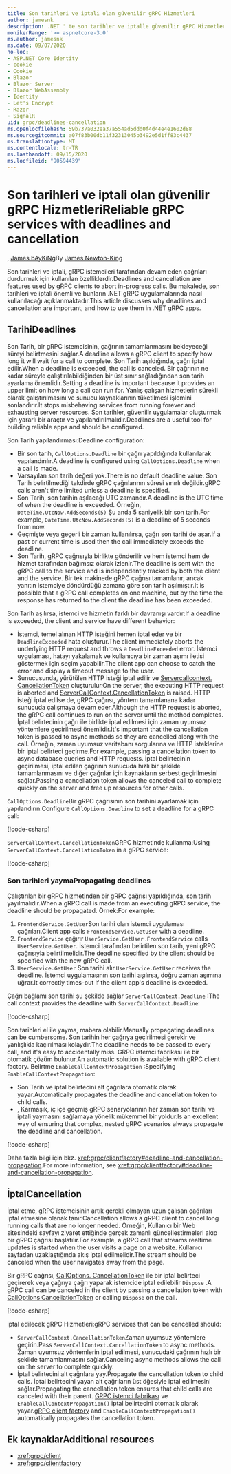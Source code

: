 ```yaml
---
title: Son tarihleri ve iptali olan güvenilir gRPC Hizmetleri
author: jamesnk
description: .NET ' te son tarihler ve iptalle güvenilir gRPC Hizmetleri oluşturmayı öğrenin.
monikerRange: '>= aspnetcore-3.0'
ms.author: jamesnk
ms.date: 09/07/2020
no-loc:
- ASP.NET Core Identity
- cookie
- Cookie
- Blazor
- Blazor Server
- Blazor WebAssembly
- Identity
- Let's Encrypt
- Razor
- SignalR
uid: grpc/deadlines-cancellation
ms.openlocfilehash: 59b737a032ea37a554ad5ddd0f4d44e4e1602d88
ms.sourcegitcommit: a07f83b00db11f32313045b3492e5d1ff83c4437
ms.translationtype: MT
ms.contentlocale: tr-TR
ms.lasthandoff: 09/15/2020
ms.locfileid: "90594439"
---
```

# <a name="reliable-grpc-services-with-deadlines-and-cancellation"></a><span data-ttu-id="88c3f-103">Son tarihleri ve iptali olan güvenilir gRPC Hizmetleri</span><span class="sxs-lookup"><span data-stu-id="88c3f-103">Reliable gRPC services with deadlines and cancellation</span></span>

<span data-ttu-id="88c3f-104">, [James bAyKiNg](https://twitter.com/jamesnk)</span><span class="sxs-lookup"><span data-stu-id="88c3f-104">By [James Newton-King](https://twitter.com/jamesnk)</span></span>

<span data-ttu-id="88c3f-105">Son tarihleri ve iptali, gRPC istemcileri tarafından devam eden çağrıları durdurmak için kullanılan özelliklerdir.</span><span class="sxs-lookup"><span data-stu-id="88c3f-105">Deadlines and cancellation are features used by gRPC clients to abort in-progress calls.</span></span> <span data-ttu-id="88c3f-106">Bu makalede, son tarihleri ve iptali önemli ve bunların .NET gRPC uygulamalarında nasıl kullanılacağı açıklanmaktadır.</span><span class="sxs-lookup"><span data-stu-id="88c3f-106">This article discusses why deadlines and cancellation are important, and how to use them in .NET gRPC apps.</span></span>

## <a name="deadlines"></a><span data-ttu-id="88c3f-107">Tarihi</span><span class="sxs-lookup"><span data-stu-id="88c3f-107">Deadlines</span></span>

<span data-ttu-id="88c3f-108">Son Tarih, bir gRPC istemcisinin, çağrının tamamlanmasını bekleyeceği süreyi belirtmesini sağlar.</span><span class="sxs-lookup"><span data-stu-id="88c3f-108">A deadline allows a gRPC client to specify how long it will wait for a call to complete.</span></span> <span data-ttu-id="88c3f-109">Son Tarih aşıldığında, çağrı iptal edilir.</span><span class="sxs-lookup"><span data-stu-id="88c3f-109">When a deadline is exceeded, the call is canceled.</span></span> <span data-ttu-id="88c3f-110">Bir çağrının ne kadar süreyle çalıştırılabildiğinden bir üst sınır sağladığından son tarih ayarlama önemlidir.</span><span class="sxs-lookup"><span data-stu-id="88c3f-110">Setting a deadline is important because it provides an upper limit on how long a call can run for.</span></span> <span data-ttu-id="88c3f-111">Yanlış çalışan hizmetlerin sürekli olarak çalıştırılmasını ve sunucu kaynaklarının tüketilmesi işlemini sonlandırır.</span><span class="sxs-lookup"><span data-stu-id="88c3f-111">It stops misbehaving services from running forever and exhausting server resources.</span></span> <span data-ttu-id="88c3f-112">Son tarihler, güvenilir uygulamalar oluşturmak için yararlı bir araçtır ve yapılandırılmalıdır.</span><span class="sxs-lookup"><span data-stu-id="88c3f-112">Deadlines are a useful tool for building reliable apps and should be configured.</span></span>

<span data-ttu-id="88c3f-113">Son Tarih yapılandırması:</span><span class="sxs-lookup"><span data-stu-id="88c3f-113">Deadline configuration:</span></span>

* <span data-ttu-id="88c3f-114">Bir son tarih, `CallOptions.Deadline` bir çağrı yapıldığında kullanılarak yapılandırılır.</span><span class="sxs-lookup"><span data-stu-id="88c3f-114">A deadline is configured using `CallOptions.Deadline` when a call is made.</span></span>
* <span data-ttu-id="88c3f-115">Varsayılan son tarih değeri yok.</span><span class="sxs-lookup"><span data-stu-id="88c3f-115">There is no default deadline value.</span></span> <span data-ttu-id="88c3f-116">Son Tarih belirtilmediği takdirde gRPC çağrılarının süresi sınırlı değildir.</span><span class="sxs-lookup"><span data-stu-id="88c3f-116">gRPC calls aren't time limited unless a deadline is specified.</span></span>
* <span data-ttu-id="88c3f-117">Son Tarih, son tarihin aşılacağı UTC zamandır.</span><span class="sxs-lookup"><span data-stu-id="88c3f-117">A deadline is the UTC time of when the deadline is exceeded.</span></span> <span data-ttu-id="88c3f-118">Örneğin, `DateTime.UtcNow.AddSeconds(5)` Şu anda 5 saniyelik bir son tarih.</span><span class="sxs-lookup"><span data-stu-id="88c3f-118">For example, `DateTime.UtcNow.AddSeconds(5)` is a deadline of 5 seconds from now.</span></span>
* <span data-ttu-id="88c3f-119">Geçmişte veya geçerli bir zaman kullanılırsa, çağrı son tarihi de aşar.</span><span class="sxs-lookup"><span data-stu-id="88c3f-119">If a past or current time is used then the call immediately exceeds the deadline.</span></span>
* <span data-ttu-id="88c3f-120">Son Tarih, gRPC çağrısıyla birlikte gönderilir ve hem istemci hem de hizmet tarafından bağımsız olarak izlenir.</span><span class="sxs-lookup"><span data-stu-id="88c3f-120">The deadline is sent with the gRPC call to the service and is independently tracked by both the client and the service.</span></span> <span data-ttu-id="88c3f-121">Bir tek makinede gRPC çağrısı tamamlanır, ancak yanıtın istemciye döndürdüğü zamana göre son tarih aşılmıştır.</span><span class="sxs-lookup"><span data-stu-id="88c3f-121">It is possible that a gRPC call completes on one machine, but by the time the response has returned to the client the deadline has been exceeded.</span></span>

<span data-ttu-id="88c3f-122">Son Tarih aşılırsa, istemci ve hizmetin farklı bir davranışı vardır:</span><span class="sxs-lookup"><span data-stu-id="88c3f-122">If a deadline is exceeded, the client and service have different behavior:</span></span>

* <span data-ttu-id="88c3f-123">İstemci, temel alınan HTTP isteğini hemen iptal eder ve bir `DeadlineExceeded` hata oluşturur.</span><span class="sxs-lookup"><span data-stu-id="88c3f-123">The client immediately aborts the underlying HTTP request and throws a `DeadlineExceeded` error.</span></span> <span data-ttu-id="88c3f-124">İstemci uygulaması, hatayı yakalamak ve kullanıcıya bir zaman aşımı iletisi göstermek için seçim yapabilir.</span><span class="sxs-lookup"><span data-stu-id="88c3f-124">The client app can choose to catch the error and display a timeout message to the user.</span></span>
* <span data-ttu-id="88c3f-125">Sunucusunda, yürütülen HTTP isteği iptal edilir ve [Servercallcontext. CancellationToken](xref:System.Threading.CancellationToken) oluşturulur.</span><span class="sxs-lookup"><span data-stu-id="88c3f-125">On the server, the executing HTTP request is aborted and [ServerCallContext.CancellationToken](xref:System.Threading.CancellationToken) is raised.</span></span> <span data-ttu-id="88c3f-126">HTTP isteği iptal edilse de, gRPC çağrısı, yöntem tamamlanana kadar sunucuda çalışmaya devam eder.</span><span class="sxs-lookup"><span data-stu-id="88c3f-126">Although the HTTP request is aborted, the gRPC call continues to run on the server until the method completes.</span></span> <span data-ttu-id="88c3f-127">İptal belirtecinin çağrı ile birlikte iptal edilmesi için zaman uyumsuz yöntemlere geçirilmesi önemlidir.</span><span class="sxs-lookup"><span data-stu-id="88c3f-127">It's important that the cancellation token is passed to async methods so they are cancelled along with the call.</span></span> <span data-ttu-id="88c3f-128">Örneğin, zaman uyumsuz veritabanı sorgularına ve HTTP isteklerine bir iptal belirteci geçirme.</span><span class="sxs-lookup"><span data-stu-id="88c3f-128">For example, passing a cancellation token to async database queries and HTTP requests.</span></span> <span data-ttu-id="88c3f-129">İptal belirtecinin geçirilmesi, iptal edilen çağrının sunucuda hızlı bir şekilde tamamlanmasını ve diğer çağrılar için kaynakların serbest geçirilmesini sağlar.</span><span class="sxs-lookup"><span data-stu-id="88c3f-129">Passing a cancellation token allows the canceled call to complete quickly on the server and free up resources for other calls.</span></span>

<span data-ttu-id="88c3f-130">`CallOptions.Deadline`Bir gRPC çağrısının son tarihini ayarlamak için yapılandırın:</span><span class="sxs-lookup"><span data-stu-id="88c3f-130">Configure `CallOptions.Deadline` to set a deadline for a gRPC call:</span></span>

[!code-csharp[](~/grpc/deadlines-cancellation/deadline-client.cs?highlight=7,12)]

<span data-ttu-id="88c3f-131">`ServerCallContext.CancellationToken`GRPC hizmetinde kullanma:</span><span class="sxs-lookup"><span data-stu-id="88c3f-131">Using `ServerCallContext.CancellationToken` in a gRPC service:</span></span>

[!code-csharp[](~/grpc/deadlines-cancellation/deadline-server.cs?highlight=5)]

### <a name="propagating-deadlines"></a><span data-ttu-id="88c3f-132">Son tarihleri yayma</span><span class="sxs-lookup"><span data-stu-id="88c3f-132">Propagating deadlines</span></span>

<span data-ttu-id="88c3f-133">Çalıştırılan bir gRPC hizmetinden bir gRPC çağrısı yapıldığında, son tarih yayılmalıdır.</span><span class="sxs-lookup"><span data-stu-id="88c3f-133">When a gRPC call is made from an executing gRPC service, the deadline should be propagated.</span></span> <span data-ttu-id="88c3f-134">Örnek:</span><span class="sxs-lookup"><span data-stu-id="88c3f-134">For example:</span></span>

1. <span data-ttu-id="88c3f-135">`FrontendService.GetUser`Son tarihi olan istemci uygulaması çağrıları.</span><span class="sxs-lookup"><span data-stu-id="88c3f-135">Client app calls `FrontendService.GetUser` with a deadline.</span></span>
2. <span data-ttu-id="88c3f-136">`FrontendService` çağırır `UserService.GetUser` .</span><span class="sxs-lookup"><span data-stu-id="88c3f-136">`FrontendService` calls `UserService.GetUser`.</span></span> <span data-ttu-id="88c3f-137">İstemci tarafından belirtilen son tarih, yeni gRPC çağrısıyla belirtilmelidir.</span><span class="sxs-lookup"><span data-stu-id="88c3f-137">The deadline specified by the client should be specified with the new gRPC call.</span></span>
3. <span data-ttu-id="88c3f-138">`UserService.GetUser` Son tarihi alır.</span><span class="sxs-lookup"><span data-stu-id="88c3f-138">`UserService.GetUser` receives the deadline.</span></span> <span data-ttu-id="88c3f-139">İstemci uygulamasının son tarihi aşılırsa, doğru zaman aşımına uğrar.</span><span class="sxs-lookup"><span data-stu-id="88c3f-139">It correctly times-out if the client app's deadline is exceeded.</span></span>

<span data-ttu-id="88c3f-140">Çağrı bağlamı son tarihi şu şekilde sağlar `ServerCallContext.Deadline` :</span><span class="sxs-lookup"><span data-stu-id="88c3f-140">The call context provides the deadline with `ServerCallContext.Deadline`:</span></span>

[!code-csharp[](~/grpc/deadlines-cancellation/deadline-propagate.cs?highlight=7)]

<span data-ttu-id="88c3f-141">Son tarihleri el ile yayma, mabera olabilir.</span><span class="sxs-lookup"><span data-stu-id="88c3f-141">Manually propagating deadlines can be cumbersome.</span></span> <span data-ttu-id="88c3f-142">Son tarihin her çağrıya geçirilmesi gerekir ve yanlışlıkla kaçırılması kolaydır.</span><span class="sxs-lookup"><span data-stu-id="88c3f-142">The deadline needs to be passed to every call, and it's easy to accidentally miss.</span></span> <span data-ttu-id="88c3f-143">GRPC istemci fabrikası ile bir otomatik çözüm bulunur.</span><span class="sxs-lookup"><span data-stu-id="88c3f-143">An automatic solution is available with gRPC client factory.</span></span> <span data-ttu-id="88c3f-144">Belirtme `EnableCallContextPropagation` :</span><span class="sxs-lookup"><span data-stu-id="88c3f-144">Specifying `EnableCallContextPropagation`:</span></span>

* <span data-ttu-id="88c3f-145">Son Tarih ve iptal belirtecini alt çağrılara otomatik olarak yayar.</span><span class="sxs-lookup"><span data-stu-id="88c3f-145">Automatically propagates the deadline and cancellation token to child calls.</span></span>
* <span data-ttu-id="88c3f-146">, Karmaşık, iç içe geçmiş gRPC senaryolarının her zaman son tarihi ve iptali yaymasını sağlamaya yönelik mükemmel bir yoldur.</span><span class="sxs-lookup"><span data-stu-id="88c3f-146">Is an excellent way of ensuring that complex, nested gRPC scenarios always propagate the deadline and cancellation.</span></span>

[!code-csharp[](~/grpc/deadlines-cancellation/clientfactory-propagate.cs?highlight=6)]

<span data-ttu-id="88c3f-147">Daha fazla bilgi için bkz. <xref:grpc/clientfactory#deadline-and-cancellation-propagation>.</span><span class="sxs-lookup"><span data-stu-id="88c3f-147">For more information, see <xref:grpc/clientfactory#deadline-and-cancellation-propagation>.</span></span>

## <a name="cancellation"></a><span data-ttu-id="88c3f-148">İptal</span><span class="sxs-lookup"><span data-stu-id="88c3f-148">Cancellation</span></span>

<span data-ttu-id="88c3f-149">İptal etme, gRPC istemcisinin artık gerekli olmayan uzun çalışan çağrıları iptal etmesine olanak tanır.</span><span class="sxs-lookup"><span data-stu-id="88c3f-149">Cancellation allows a gRPC client to cancel long running calls that are no longer needed.</span></span> <span data-ttu-id="88c3f-150">Örneğin, Kullanıcı bir Web sitesindeki sayfayı ziyaret ettiğinde gerçek zamanlı güncelleştirmeleri akıp bir gRPC çağrısı başlatılır.</span><span class="sxs-lookup"><span data-stu-id="88c3f-150">For example, a gRPC call that streams realtime updates is started when the user visits a page on a website.</span></span> <span data-ttu-id="88c3f-151">Kullanıcı sayfadan uzaklaştığında akış iptal edilmelidir.</span><span class="sxs-lookup"><span data-stu-id="88c3f-151">The stream should be canceled when the user navigates away from the page.</span></span>

<span data-ttu-id="88c3f-152">Bir gRPC çağrısı, [CallOptions. CancellationToken](xref:System.Threading.CancellationToken) ile bir iptal belirteci geçirerek veya çağrıya çağrı yaparak istemcide iptal edilebilir `Dispose` .</span><span class="sxs-lookup"><span data-stu-id="88c3f-152">A gRPC call can be canceled in the client by passing a cancellation token with [CallOptions.CancellationToken](xref:System.Threading.CancellationToken) or calling `Dispose` on the call.</span></span>

[!code-csharp[](~/grpc/deadlines-cancellation/cancellation-client.cs?highlight=19)]

<span data-ttu-id="88c3f-153">iptal edilecek gRPC Hizmetleri:</span><span class="sxs-lookup"><span data-stu-id="88c3f-153">gRPC services that can be cancelled should:</span></span>
* <span data-ttu-id="88c3f-154">`ServerCallContext.CancellationToken`Zaman uyumsuz yöntemlere geçirin.</span><span class="sxs-lookup"><span data-stu-id="88c3f-154">Pass `ServerCallContext.CancellationToken` to async methods.</span></span> <span data-ttu-id="88c3f-155">Zaman uyumsuz yöntemlerin iptal edilmesi, sunucudaki çağrının hızlı bir şekilde tamamlanmasını sağlar.</span><span class="sxs-lookup"><span data-stu-id="88c3f-155">Canceling async methods allows the call on the server to complete quickly.</span></span>
* <span data-ttu-id="88c3f-156">İptal belirtecini alt çağrılara yay.</span><span class="sxs-lookup"><span data-stu-id="88c3f-156">Propagate the cancellation token to child calls.</span></span> <span data-ttu-id="88c3f-157">İptal belirtecini yayan alt çağrıların üst öğesiyle iptal edilmesini sağlar.</span><span class="sxs-lookup"><span data-stu-id="88c3f-157">Propagating the cancellation token ensures that child calls are canceled with their parent.</span></span> <span data-ttu-id="88c3f-158">[GRPC istemci fabrikası](xref:grpc/clientfactory) ve `EnableCallContextPropagation()` iptal belirtecini otomatik olarak yayar.</span><span class="sxs-lookup"><span data-stu-id="88c3f-158">[gRPC client factory](xref:grpc/clientfactory) and `EnableCallContextPropagation()` automatically propagates the cancellation token.</span></span>

## <a name="additional-resources"></a><span data-ttu-id="88c3f-159">Ek kaynaklar</span><span class="sxs-lookup"><span data-stu-id="88c3f-159">Additional resources</span></span>

* <xref:grpc/client>
* <xref:grpc/clientfactory>
